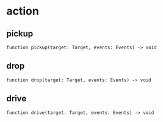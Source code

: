 # action

## pickup

```wdl
function pickup(target: Target, events: Events) -> void
```

## drop

```wdl
function drop(target: Target, events: Events) -> void
```

## drive

```wdl
function drive(target: Target, events: Events) -> void
```

